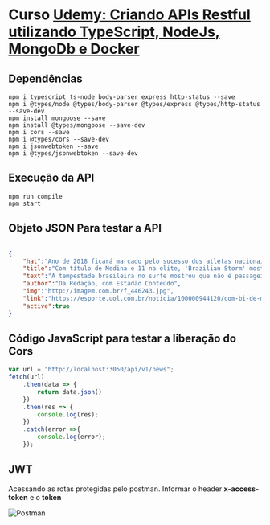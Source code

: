# Curso [Udemy: Criando APIs Restful utilizando TypeScript, NodeJs, MongoDb e Docker ](https://www.udemy.com/criando-apis-restful-utilizando-typescript-node-e-mongodb) 

## Dependências
```shell
npm i typescript ts-node body-parser express http-status --save
npm i @types/node @types/body-parser @types/express @types/http-status --save-dev
npm install mongoose --save
npm install @types/mongoose --save-dev
npm i cors --save
npm i @types/cors --save-dev
npm i jsonwebtoken --save
npm i @types/jsonwebtoken --save-dev

```

## Execução da API
```shell
npm run compile
npm start
```

## Objeto JSON Para testar a API
```json

{
	"hat":"Ano de 2018 ficará marcado pelo sucesso dos atletas nacionais no Circuito Mundial de Surfe",
	"title":"Com título de Medina e 11 na elite, 'Brazilian Storm' mostra que veio para ficar",
	"text":"A tempestade brasileira no surfe mostrou que não é passageira e representa a consolidação da modalidade no País. 'Brazilian Storm' é como os surfistas do Brasil são chamados no circuito. O ano de 2018 ficará marcado pelo sucesso dos atletas nacionais em diversas parte do mundo e tudo isso gera expectativa para 2019 e 2020, quando o surfe estreará no programa olímpico dos Jogos de Tóquio Gabriel Medina conquistou seu bicampeonato mundial no mesmo dia que Jesse Mendes ganhou a Tríplice Coroa Havaiana, uma honraria para os surfistas. Das 11 etapas realizadas no Circuito, os atletas brasileiros ganharam nove - nas últimas cinco temporadas três títulos do Mundial da elite ficaram nas mãos de surfistas brasileiros.",
	"author":"Da Redação, com Estadão Conteúdo",
	"img":"http://imagem.com.br/f_446243.jpg",
	"link":"https://esporte.uol.com.br/noticia/100000944120/com-bi-de-medina-e-11-na-elite-brazilian-storm-veio-para-ficar.html",
	"active":true
}
```

## Código JavaScript para testar a liberação do Cors
```javascript
var url = "http://localhost:3050/api/v1/news";
fetch(url)
	.then(data => {
		return data.json()
	})
	.then(res => {
		console.log(res);
	})
	.catch(error =>{
		console.log(error);
	});
```

## JWT
Acessando as rotas protegidas pelo postman. Informar o header **x-access-token** e o **token**

![Postman](https://i.pinimg.com/originals/a0/bf/80/a0bf804e201b33f5be8fe2981456ef21.jpg)